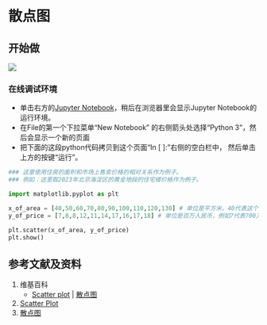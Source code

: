 # 散点图

## 开始做

![](/images/统计/基本概念/散点图/1a.jpg)

### 在线调试环境

- 单击右方的[Jupyter Notebook](https://mybinder.org/v2/gh/ipython/ipython-in-depth/master?filepath=binder/Index.ipynb)，稍后在浏览器里会显示Jupyter Notebook的运行环境。
- 在File的第一个下拉菜单“New Notebook” 的右侧箭头处选择“Python 3”，然后会显示一个新的页面
- 把下面的这段python代码拷贝到这个页面“In [ ]:”右侧的空白栏中， 然后单击上方的按键“运行”。

```python
### 这里使用住房的面积和市场上售卖价格的相对关系作为例子。
### 例如：这里取2023年北京海淀区的黄金地段的住宅楼价格作为例子。

import matplotlib.pyplot as plt

x_of_area = [40,50,60,70,80,90,100,110,120,130] # 单位是平方米，40代表这个房子的面积是40平方米。
y_of_price = [7,8,8,12,11,14,17,16,17,18] # 单位是百万人民币，例如7代表700万人民币，8代表800万人民币。

plt.scatter(x_of_area, y_of_price)
plt.show()
```

## 参考文献及资料

1. 维基百科
	- [Scatter plot](https://en.wikipedia.org/wiki/Scatter_plot) | [散点图](https://zh.wikipedia.org/wiki/散点图) 
2. [Scatter Plot](https://www.w3schools.com/python/python_ml_scatterplot.asp)
3. [散点图](https://www.w3school.com.cn/python/python_ml_scatterplot.asp)
